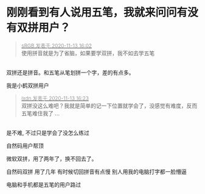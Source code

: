 # 刚刚看到有人说用五笔，我就来问问有没有双拼用户？


<div class="quote"><blockquote><font size="2"><a href="https://www.hostloc.com/forum.php?mod=redirect&amp;goto=findpost&amp;pid=9448958&amp;ptid=766257" target="_blank"><font color="#999999">sRGB 发表于 2020-11-13 16:02</font></a></font><br />
使用拼音就是为了省脑，如果要学双拼，我不如去学五笔</blockquote></div><br />
双拼还是拼音。和五笔从笔划拼一个字，差的有点多。

我是小鹤双拼用户

<div class="quote"><blockquote><font size="2"><a href="https://www.hostloc.com/forum.php?mod=redirect&amp;goto=findpost&amp;pid=9449088&amp;ptid=766257" target="_blank"><font color="#999999">lxdn 发表于 2020-11-13 16:23</font></a></font><br />
双拼没这么难吧？我就是简单的记一下位置就学会了，没感觉有难度，反而五笔难住我了 ...</blockquote></div><br />
是不难, 不过只是学会了没怎么练过

自然码用户帮顶

微软双拼，用了两年了，换不回去了。

自然码双拼 用了几年 有时候切回拼音有点慢 别人用我的电脑打字都一脸懵逼<img src="static/image/smiley/default/lol.gif" smilieid="12" border="0" alt="" /><img src="static/image/smiley/default/lol.gif" smilieid="12" border="0" alt="" />

电脑和手机都是五笔的用户路过
